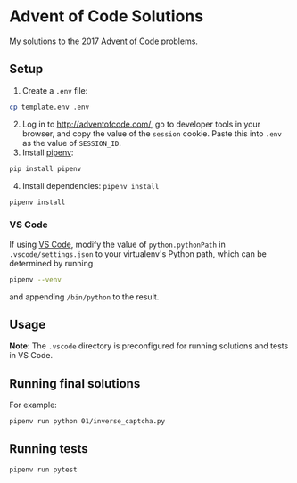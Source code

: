 # Advent of Code Solutions

My solutions to the 2017 [Advent of Code](http://adventofcode.com/) problems.

## Setup

1. Create a `.env` file:
  ```sh
  cp template.env .env
  ```
2. Log in to <http://adventofcode.com/>, go to developer tools in your browser, and copy the value of the `session` cookie. Paste this into `.env` as the value of `SESSION_ID`.
3. Install [pipenv](https://docs.pipenv.org/):
  ```sh
  pip install pipenv
  ```
4. Install dependencies: `pipenv install`
  ```sh
  pipenv install
  ```

### VS Code

If using [VS Code](https://code.visualstudio.com/), modify the value of `python.pythonPath` in `.vscode/settings.json` to your virtualenv's Python path, which can be determined by running

```sh
pipenv --venv
```

and appending `/bin/python` to the result.

## Usage

**Note**: The `.vscode` directory is preconfigured for running solutions and tests in VS Code.

## Running final solutions

For example:

```sh
pipenv run python 01/inverse_captcha.py
```

## Running tests

```sh
pipenv run pytest
```